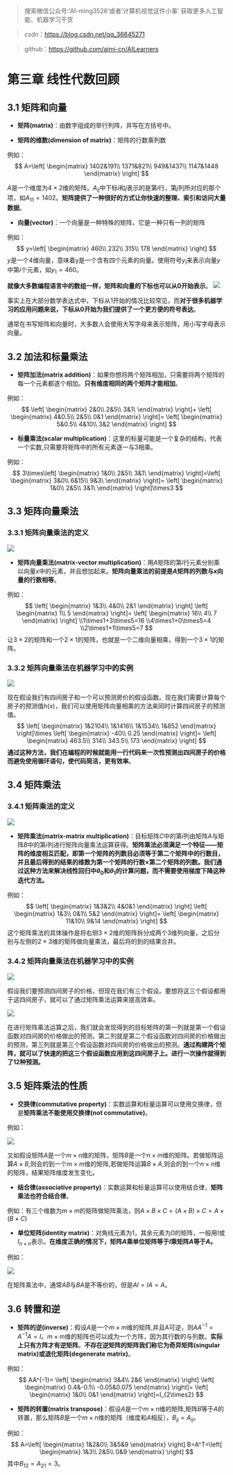 >搜索微信公众号:‘AI-ming3526’或者’计算机视觉这件小事’ 获取更多人工智能、机器学习干货

>csdn：https://blog.csdn.net/qq_36645271

>github：https://github.com/aimi-cn/AILearners

# 第三章 线性代数回顾

## 3.1 矩阵和向量

+ **矩阵(matrix)**：由数字组成的举行列阵，并写在方括号中。

+ **矩阵的维数(dimension of matrix)**：矩阵的行数乘列数

例如：
$$
A=\left[
\begin{matrix}
1402&191\\
1371&821\\
949&1437\\
1147&1448
\end{matrix}
\right]
$$

$A$是一个维度为$4\times2$维的矩阵。$A_{ij}$中下标$i$和$j$表示的是第$i$行，第$j$列所对应的那个项，如$A_{11}=1402$。**矩阵提供了一种很好的方式让你快速的整理、索引和访问大量数据**。

+ **向量(vector)**：一个向量是一种特殊的矩阵，它是一种只有一列的矩阵

例如：
$$
y=\left[
\begin{matrix}
460\\
232\\
315\\
178
\end{matrix}
\right]
$$
$y$是一个4维向量，意味着y是一个含有四个元素的向量。使用符号$y_i$来表示向量$y$中第$i$个元素，如$y_1=460$。

**就像大多数编程语言中的数组一样，矩阵和向量的下标也可以从0开始表示**。
![](../../../img/ml/ml_wnd/03_linear_algebra_review/3.1_1.png)

事实上在大部分数学表达式中，下标从1开始的情况比较常见，而**对于很多机器学习的应用问题来说，下标从0开始为我们提供了一个更方便的符号表达**。

通常在书写矩阵和向量时，大多数人会使用大写字母来表示矩阵，用小写字母表示向量。

## 3.2 加法和标量乘法

+ **矩阵加法(matrix addition)**：如果你想将两个矩阵相加，只需要将两个矩阵的每一个元素都逐个相加。**只有维度相同的两个矩阵才能相加**。

例如：
$$
\left[
\begin{matrix}
2&0\\
2&5\\
3&1\
\end{matrix}
\right]+
\left[
\begin{matrix}
4&0.5\\
2&5\\
0&1
\end{matrix}
\right]=
\left[
\begin{matrix}
5&0.5\\
4&10\\
3&2
\end{matrix}
\right]
$$

+ **标量乘法(scalar multiplication)**：这里的标量可能是一个复杂的结构，代表一个实数,只需要将矩阵中的所有元素逐一与3相乘。

例如：
$$
3\times\left[
\begin{matrix}
1&0\\
2&5\\
3&1\
\end{matrix}
\right]=\left[
\begin{matrix}
3&0\\
6&15\\
9&3\
\end{matrix}
\right]=
\left[
\begin{matrix}
1&0\\
2&5\\
3&1\
\end{matrix}
\right]\times3
$$

## 3.3 矩阵向量乘法

### 3.3.1 矩阵向量乘法的定义

![](../../../img/ml/ml_wnd/03_linear_algebra_review/3.3_1.png)

+ **矩阵向量乘法(matrix-vector multiplication)**：用$A$矩阵的第$i$行元素分别乘以向量$x$中的元素，并且想加起来。**矩阵向量乘法的前提是$A$矩阵的列数与$x$向量的行数相等**。

例如：
$$
\left[
\begin{matrix}
1&3\\
4&0\\
2&1
\end{matrix}
\right]
\left[
\begin{matrix}
1\\
5
\end{matrix}
\right]=
\left[
\begin{matrix}
16\\
4\\
7
\end{matrix}
\right]
\\1\times1+3\times5=16
\\4\times1+0\times5=4
\\2\times1+1\times5=7
$$
让$3\times2$的矩阵和一个$2\times1$的矩阵，也就是一个二维向量相乘，得到一个$3\times1$的矩阵。

### 3.3.2 矩阵向量乘法在机器学习中的实例

![](../../../img/ml/ml_wnd/03_linear_algebra_review/3.3_2.png)

现在假设我们有四间房子和一个可以预测房价的假设函数。现在我们需要计算每个房子的预测值$h(x)$，我们可以使用矩阵向量相乘的方法来同时计算四间房子的预测值。
$$
\left[
\begin{matrix}
1&2104\\
1&1416\\
1&1534\\
1&852
\end{matrix}
\right]\times
\left[
\begin{matrix}
-40\\
0.25
\end{matrix}
\right]=
\left[
\begin{matrix}
463.5\\
314\\
343.5\\
173
\end{matrix}
\right]
$$
**通过这种方法，我们在编程的时候就能用一行代码来一次性预测出四间房子的价格而避免使用循环语句，使代码简洁，更有效率**。

## 3.4 矩阵乘法

### 3.4.1 矩阵乘法的定义

![](../../../img/ml/ml_wnd/03_linear_algebra_review/3.4_1.png)

+ **矩阵乘法(matrix-matrix multiplication)**：目标矩阵$C$中的第$i$列由矩阵$A$与矩阵$B$中的第$i$列进行矩阵向量乘法运算获得。**矩阵乘法必须满足一个特征——矩阵的维度相互匹配，即第一个矩阵的列数目必须等于第二个矩阵中的行数目，并且最后得到的结果的维数为第一个矩阵的行数×第二个矩阵的列数。我们通过这种方法来解决线性回归中$\theta_0$和$\theta_1$的计算问题，而不需要使用梯度下降这种迭代方法。**

例如：
$$
\left[
\begin{matrix}
1&3&2\\
4&0&1
\end{matrix}
\right]
\left[
\begin{matrix}
1&3\\
0&1\\
5&2
\end{matrix}
\right]=
\left[
\begin{matrix}
11&10\\
9&14
\end{matrix}
\right]
$$
这个矩阵乘法的具体操作是将右侧$3\times2$维的矩阵拆分成两个$3$维列向量，之后分别与左侧的$2\times3$维的矩阵做向量乘法，最后将的到的结果合并。

### 3.4.2 矩阵向量乘法在机器学习中的实例

![](../../../img/ml/ml_wnd/03_linear_algebra_review/3.4_2.png)

假设我们要预测四间房子的价格，但现在我们有三个假设。要想将这三个假设都用于这四间房子，就可以了通过矩阵乘法运算来提高效率。

![](../../../img/ml/ml_wnd/03_linear_algebra_review/3.4_3.png)

在进行矩阵乘法运算之后，我们就会发现得到的目标矩阵的第一列就是第一个假设函数对四间房的价格做出的预测，第二列就是第二个假设函数对四间房的价格做出的预测，第三列就是第三个假设函数对四间房的价格做出的预测。**通过构建两个矩阵，就可以了快速的把这三个假设函数应用到这四间房子上。进行一次操作就得到了12种预测。**

## 3.5 矩阵乘法的性质

+ **交换律(commutative property)**：实数运算和标量运算可以使用交换律，但是**矩阵乘法不能使用交换律(not commutative)**。

例如：

![](../../../img/ml/ml_wnd/03_linear_algebra_review/3.5_1.png)

又如假设矩阵$A$是一个$m\times n$维的矩阵，矩阵$B$是一个$n\times m$维的矩阵。若做矩阵运算$A\times B$,则会的到一个$m\times m$维的矩阵,若做矩阵运算$B\times A$,则会的到一个$n\times n$维的矩阵，结果矩阵维度发生变化。

+ **结合律(associative property)**：实数运算和标量运算可以使用结合律，**矩阵乘法也符合结合律**。

例如：有三个维数为$m\times m$的矩阵做矩阵乘法，则$A\times B\times C=(A\times B)\times C=A\times (B\times C)$

+ **单位矩阵(identity matrix)**：对角线元素为1，其余元素为0的矩阵，一般用$I$或$I_{n\times n}$表示。**在维度正确的情况下，矩阵$A$乘单位矩阵等于$I$乘矩阵$A$等于$A$。**

例如：

![](../../../img/ml/ml_wnd/03_linear_algebra_review/3.5_2.png)

在矩阵乘法中，通常$AB$与$BA$是不等价的，但是$AI=IA=A$。

## 3.6 转置和逆

+ **矩阵的逆(inverse)**：假设$A$是一个$m\times{m}$维的矩阵,并且A可逆，则$AA^{-1}=A^{-1}A=I$。$m\times{m}$维的矩阵也可以成为一个方阵，因为其行数的与列数。**实际上只有方阵才有逆矩阵**。**不存在逆矩阵的矩阵我们称它为奇异矩阵(singular matrix)或退化矩阵(degenerate matrix)**。

例如：
$$
AA^{-1}=
\left[
\begin{matrix}
3&4\\
2&6
\end{matrix}
\right]
\left[
\begin{matrix}
0.4&-0.1\\
-0.05&0.075
\end{matrix}
\right]=
\left[
\begin{matrix}
1&0\\
0&1
\end{matrix}
\right]=I_{2\times2}
$$

+ **矩阵的转置(matrix transpose)**：假设$A$是一个$m\times{n}$维的矩阵,矩阵$B$等于$A$的转置，那么矩阵$B$是一个$m\times{n}$维的矩阵（维度和$A$相反），$B_{ij}=A_{ij}$。

例如：
$$
A=\left[
\begin{matrix}
1&2&0\\
3&5&9
\end{matrix}
\right]
B=A^T=\left[
\begin{matrix}
1&3\\
2&5\\
0&9
\end{matrix}
\right]
$$
其中$B_{12}=A_{21}=3$。